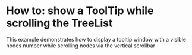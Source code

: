 # How to: show a ToolTip while scrolling the TreeList


<p>This example demonstrates how to display a tooltip window with a visible nodes number while scrolling nodes via the vertical scrollbar</p>

<br/>


